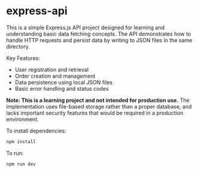 # express-api

This is a simple Express.js API project designed for learning and understanding basic data fetching concepts. The API demonstrates how to handle HTTP requests and persist data by writing to JSON files in the same directory.

Key Features:

- User registration and retrieval
- Order creation and management
- Data persistence using local JSON files
- Basic error handling and status codes

**Note: This is a learning project and not intended for production use.** The implementation uses file-based storage rather than a proper database, and lacks important security features that would be required in a production environment.

To install dependencies:

```bash
npm install
```

To run:

```bash
npm run dev
```

```

```
